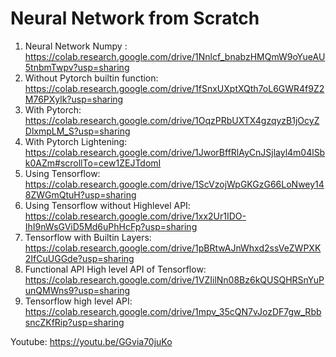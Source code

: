 # Neural Network from Scratch

1. Neural Network Numpy : https://colab.research.google.com/drive/1Nnlcf_bnabzHMQmW9oYueAU5tnbmTwpv?usp=sharing
2. Without Pytorch builtin function: https://colab.research.google.com/drive/1fSnxUXptXQth7oL6GWR4f9Z2M76PXylk?usp=sharing
3. With Pytorch: https://colab.research.google.com/drive/1OqzPRbUXTX4gzqyzB1jOcyZDlxmpLM_S?usp=sharing
4. With Pytorch Lightening: https://colab.research.google.com/drive/1JworBffRlAyCnJSjlayl4m04lSbk0AZm#scrollTo=cew1ZEJTdomI
5. Using Tensorflow: https://colab.research.google.com/drive/1ScVzojWpGKGzG66LoNwey148ZWGmQtuH?usp=sharing
6. Using Tensorflow without Highlevel API: https://colab.research.google.com/drive/1xx2Ur1IDO-IhI9nWsGViD5Md6uPhHcFp?usp=sharing
7. Tensorflow with Builtin Layers: https://colab.research.google.com/drive/1pBRtwAJnWhxd2ssVeZWPXK2IfCuUGGde?usp=sharing
8. Functional API High level API of Tensorflow: https://colab.research.google.com/drive/1VZIilNn08Bz6kQUSQHRSnYuPunQMWns9?usp=sharing
9. Tensorflow high level API: https://colab.research.google.com/drive/1mpv_35cQN7vJozDF7gw_RbbsncZKfRip?usp=sharing


Youtube: https://youtu.be/GGvia70juKo
